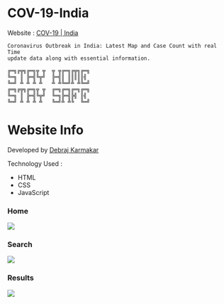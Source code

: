 # COV-19-India

Website : <a href="https://debrajhyper.github.io/COV-19-India/">COV-19 | India</a>


    Coronavirus Outbreak in India: Latest Map and Case Count with real Time 
    update data along with essential information.

    ╔═╗╔╦╗╔═╗╦ ╦  ╦ ╦╔═╗╔╦╗╔═╗
    ╚═╗ ║ ╠═╣╚╦╝  ╠═╣║ ║║║║║╣ 
    ╚═╝ ╩ ╩ ╩ ╩   ╩ ╩╚═╝╩ ╩╚═╝
    ╔═╗╔╦╗╔═╗╦ ╦  ╔═╗╔═╗╔═╗╔═╗
    ╚═╗ ║ ╠═╣╚╦╝  ╚═╗╠═╣╠╣ ║╣ 
    ╚═╝ ╩ ╩ ╩ ╩   ╚═╝╩ ╩╚  ╚═╝

# Website Info
Developed by <a href="https://github.com/debrajhyper">Debraj Karmakar</a>

Technology Used :
<ul>
    <li>HTML</li>
    <li>CSS</li>
    <li>JavaScript</li>
</ul>

<h3>Home</h3>
<img src="assets/Screenshot (52).png"/>
    
<h3>Search</h3>
<img src="assets/Screenshot (53).png"/>

<h3>Results</h3>
<img src="assets/Screenshot (54).png"/>